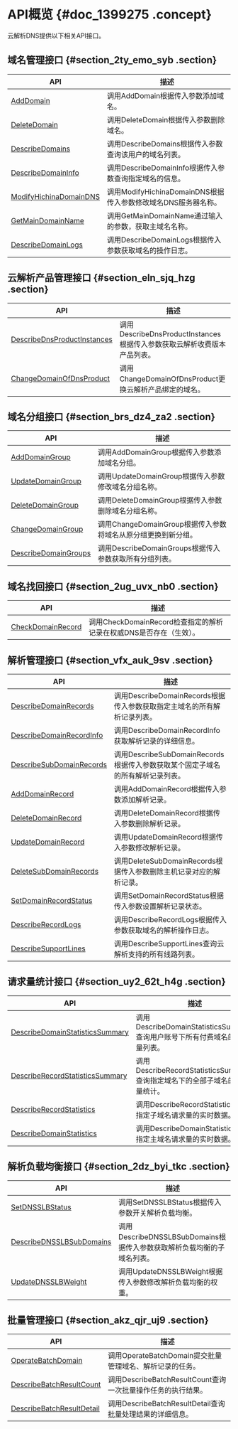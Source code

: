 # API概览 {#doc_1399275 .concept}

云解析DNS提供以下相关API接口。

## 域名管理接口 {#section_2ty_emo_syb .section}

|API|描述|
|---|--|
|[AddDomain](cn.zh-CN/API文档/域名管理接口/AddDomain.md)|调用AddDomain根据传入参数添加域名。|
|[DeleteDomain](cn.zh-CN/API文档/域名管理接口/DeleteDomain.md)|调用DeleteDomain根据传入参数删除域名。|
|[DescribeDomains](cn.zh-CN/API文档/域名管理接口/DescribeDomains.md)|调用DescribeDomains根据传入参数查询该用户的域名列表。|
|[DescribeDomainInfo](cn.zh-CN/API文档/域名管理接口/DescribeDomainInfo.md)|调用DescribeDomainInfo根据传入参数查询指定域名的信息。|
|[ModifyHichinaDomainDNS](cn.zh-CN/API文档/域名管理接口/ModifyHichinaDomainDNS.md)|调用ModifyHichinaDomainDNS根据传入参数修改域名DNS服务器名称。|
|[GetMainDomainName](cn.zh-CN/API文档/域名管理接口/GetMainDomainName.md)|调用GetMainDomainName通过输入的参数，获取主域名名称。|
|[DescribeDomainLogs](cn.zh-CN/API文档/域名管理接口/DescribeDomainLogs.md)|调用DescribeDomainLogs根据传入参数获取域名的操作日志。|

## 云解析产品管理接口 {#section_eln_sjq_hzg .section}

|API|描述|
|---|--|
|[DescribeDnsProductInstances](cn.zh-CN/API文档/云解析产品管理接口/DescribeDnsProductInstances.md)|调用DescribeDnsProductInstances根据传入参数获取云解析收费版本产品列表。|
|[ChangeDomainOfDnsProduct](cn.zh-CN/API文档/云解析产品管理接口/ChangeDomainOfDnsProduct.md)|调用ChangeDomainOfDnsProduct更换云解析产品绑定的域名。|

## 域名分组接口 {#section_brs_dz4_za2 .section}

|API|描述|
|---|--|
|[AddDomainGroup](cn.zh-CN/API文档/域名分组接口/AddDomainGroup.md)|调用AddDomainGroup根据传入参数添加域名分组。|
|[UpdateDomainGroup](cn.zh-CN/API文档/域名分组接口/UpdateDomainGroup.md)|调用UpdateDomainGroup根据传入参数修改域名分组名称。|
|[DeleteDomainGroup](cn.zh-CN/API文档/域名分组接口/DeleteDomainGroup.md)|调用DeleteDomainGroup根据传入参数删除域名分组名称。|
|[ChangeDomainGroup](cn.zh-CN/API文档/域名分组接口/ChangeDomainGroup.md)|调用ChangeDomainGroup根据传入参数将域名从原分组更换到新分组。|
|[DescribeDomainGroups](cn.zh-CN/API文档/域名分组接口/DescribeDomainGroups.md)|调用DescribeDomainGroups根据传入参数获取所有分组列表。|

## 域名找回接口 {#section_2ug_uvx_nb0 .section}

|API|描述|
|---|--|
|[CheckDomainRecord](cn.zh-CN/API文档/域名找回接口/CheckDomainRecord.md)|调用CheckDomainRecord检查指定的解析记录在权威DNS是否存在（生效）。|

## 解析管理接口 {#section_vfx_auk_9sv .section}

|API|描述|
|---|--|
|[DescribeDomainRecords](cn.zh-CN/API文档/解析管理接口/DescribeDomainRecords.md)|调用DescribeDomainRecords根据传入参数获取指定主域名的所有解析记录列表。|
|[DescribeDomainRecordInfo](cn.zh-CN/API文档/解析管理接口/DescribeDomainRecordInfo.md)|调用DescribeDomainRecordInfo获取解析记录的详细信息。|
|[DescribeSubDomainRecords](cn.zh-CN/API文档/解析管理接口/DescribeSubDomainRecords.md)|调用DescribeSubDomainRecords根据传入参数获取某个固定子域名的所有解析记录列表。|
|[AddDomainRecord](cn.zh-CN/API文档/解析管理接口/AddDomainRecord.md)|调用AddDomainRecord根据传入参数添加解析记录。|
|[DeleteDomainRecord](cn.zh-CN/API文档/解析管理接口/DeleteDomainRecord.md)|调用DeleteDomainRecord根据传入参数删除解析记录。|
|[UpdateDomainRecord](cn.zh-CN/API文档/解析管理接口/UpdateDomainRecord.md)|调用UpdateDomainRecord根据传入参数修改解析记录。|
|[DeleteSubDomainRecords](cn.zh-CN/API文档/解析管理接口/DeleteSubDomainRecords.md)|调用DeleteSubDomainRecords根据传入参数删除主机记录对应的解析记录。|
|[SetDomainRecordStatus](cn.zh-CN/API文档/解析管理接口/SetDomainRecordStatus.md)|调用SetDomainRecordStatus根据传入参数设置解析记录状态。|
|[DescribeRecordLogs](cn.zh-CN/API文档/解析管理接口/DescribeRecordLogs.md)|调用DescribeRecordLogs根据传入参数获取域名的解析操作日志。|
|[DescribeSupportLines](cn.zh-CN/API文档/解析管理接口/DescribeSupportLines.md)|调用DescribeSupportLines查询云解析支持的所有线路列表。|

## 请求量统计接口 {#section_uy2_62t_h4g .section}

|API|描述|
|---|--|
|[DescribeDomainStatisticsSummary](cn.zh-CN/API文档/请求量统计接口/DescribeDomainStatisticsSummary.md)|调用DescribeDomainStatisticsSummary查询用户账号下所有付费域名的请求量列表。|
|[DescribeRecordStatisticsSummary](cn.zh-CN/API文档/请求量统计接口/DescribeRecordStatisticsSummary.md)|调用DescribeRecordStatisticsSummary查询指定域名下的全部子域名的请求量统计。|
|[DescribeRecordStatistics](cn.zh-CN/API文档/请求量统计接口/DescribeRecordStatistics.md)|调用DescribeRecordStatistics查询指定子域名请求量的实时数据。|
|[DescribeDomainStatistics](cn.zh-CN/API文档/请求量统计接口/DescribeDomainStatistics.md)|调用DescribeDomainStatistics查询指定主域名请求量的实时数据。|

## 解析负载均衡接口 {#section_2dz_byi_tkc .section}

|API|描述|
|---|--|
|[SetDNSSLBStatus](cn.zh-CN/API文档/解析负载均衡接口/SetDNSSLBStatus.md)|调用SetDNSSLBStatus根据传入参数开关解析负载均衡。|
|[DescribeDNSSLBSubDomains](cn.zh-CN/API文档/解析负载均衡接口/DescribeDNSSLBSubDomains.md)|调用DescribeDNSSLBSubDomains根据传入参数获取解析负载均衡的子域名列表。|
|[UpdateDNSSLBWeight](cn.zh-CN/API文档/解析负载均衡接口/UpdateDNSSLBWeight.md)|调用UpdateDNSSLBWeight根据传入参数修改解析负载均衡的权重。|

## 批量管理接口 {#section_akz_qjr_uj9 .section}

|API|描述|
|---|--|
|[OperateBatchDomain](cn.zh-CN/API文档/批量管理接口/OperateBatchDomain.md)|调用OperateBatchDomain提交批量管理域名、解析记录的任务。|
|[DescribeBatchResultCount](cn.zh-CN/API文档/批量管理接口/DescribeBatchResultCount.md)|调用DescribeBatchResultCount查询一次批量操作任务的执行结果。|
|[DescribeBatchResultDetail](cn.zh-CN/API文档/批量管理接口/DescribeBatchResultDetail.md)|调用DescribeBatchResultDetail查询批量处理结果的详细信息。|

